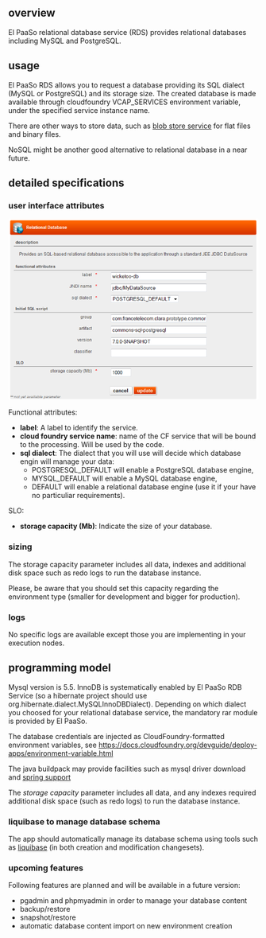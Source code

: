 ## overview

El PaaSo relational database service (RDS) provides relational databases including MySQL and PostgreSQL.

## usage

El PaaSo RDS allows you to request a database providing its SQL dialect (MySQL or PostgreSQL) and its storage size. The created database is made available through cloudfoundry VCAP_SERVICES environment variable, under the specified service instance name.

There are other ways to store data, such as [blob store service](blob_store_service.md) for flat files and binary files.

NoSQL might be another good alternative to relational database in a near future.

## detailed specifications

### user interface attributes

![relational database service attributes](relational_database_service_attributes.png)

Functional attributes:

* **label**: A label to identify the service.
* **cloud foundry service name**: name of the CF service that will be bound to the processing. Will be used by the code.
* **sql dialect**: The dialect that you will use will decide which database engin will manage your data:
    * POSTGRESQL_DEFAULT will enable a PostgreSQL database engine,
    * MYSQL_DEFAULT will enable a MySQL database engine,
    * DEFAULT will enable a relational database engine (use it if your have no particuliar requirements).

SLO:

* **storage capacity (Mb)**: Indicate the size of your database.

### sizing

The storage capacity parameter includes all data, indexes and additional disk space such as redo logs to run the database instance.

Please, be aware that you should set this capacity regarding the environment type (smaller for development and bigger for production).

### logs

No specific logs are available except those you are implementing in your execution nodes.

## programming model

Mysql version is 5.5. InnoDB is systematically enabled by El PaaSo RDB Service (so a hibernate project should use org.hibernate.dialect.MySQLInnoDBDialect). Depending on which dialect you choosed for your relational database service, the mandatory rar module is provided by El PaaSo.

The database credentials are injected as CloudFoundry-formatted environment variables, see https://docs.cloudfoundry.org/devguide/deploy-apps/environment-variable.html
 
The java buildpack may provide facilities such as mysql driver download and [spring support](http://docs.cloudfoundry.org/buildpacks/java/spring-service-bindings.html)

The *storage capacity* parameter includes all data, and any indexes required additional disk space (such as redo logs) to run the database instance.

### liquibase to manage database schema

The app should automatically manage its database schema using tools such as [liquibase](http://www.liquibase.org/) (in both creation and modification changesets).

### upcoming features

Following features are planned and will be available in a future version:

* pgadmin and phpmyadmin in order to manage your database content
* backup/restore
* snapshot/restore
* automatic database content import on new environment creation

